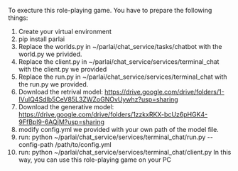 To execture this role-playing game. You have to prepare the following things:
1. Create your virtual environment
2. pip install parlai
3. Replace the worlds.py in ~/parlai/chat_service/tasks/chatbot with the world.py we privided.
4. Replace the client.py in ~/parlai/chat_service/services/terminal_chat with the client.py we provided
5. Replace the run.py in ~/parlai/chat_service/services/terminal_chat with the run.py we provided.
6. Download the retrival model: https://drive.google.com/drive/folders/1-IVulQ4SdIb5CeV85L3ZWZoGNOvUywhz?usp=sharing
7. Download the generative model: https://drive.google.com/drive/folders/1zzkxRKX-bcUz6pHGK4-9FfBpl9-6AQjM?usp=sharing
8. modify config.yml we provided with your own path of the model file.
9. run: python ~/parlai/chat_service/services/terminal_chat/run.py --config-path /path/to/config.yml
10. run: python ~/parlai/chat_service/services/terminal_chat/client.py
In this way, you can use this role-playing game on your PC
